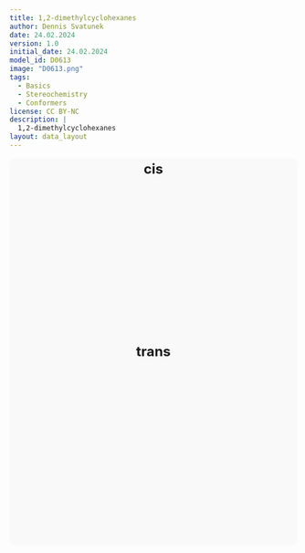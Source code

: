 ```yaml
---
title: 1,2-dimethylcyclohexanes
author: Dennis Svatunek
date: 24.02.2024
version: 1.0
initial_date: 24.02.2024
model_id: D0613
image: "D0613.png"
tags: 
  - Basics
  - Stereochemistry
  - Conformers
license: CC BY-NC
description: |
  1,2-dimethylcyclohexanes
layout: data_layout
---
```

<script src="https://code.jquery.com/jquery-3.6.0.min.js"></script>
<script src="https://3Dmol.org/build/3Dmol-min.js"></script>
<script src="https://cdnjs.cloudflare.com/ajax/libs/three.js/r128/three.min.js"></script>

<div style="text-align: center;">


<div style="text-align: center; background-color: #f9f9f9; border-radius: 10px; padding: 20px; display: inline-block;">
    <div style="position: relative; display: inline-block; margin: 10px;">
        <div style="position: absolute; width: 100%; text-align: center; font-size: 24px; font-weight: bold; top: -25px;z-index: 100;">cis</div>
        <div id="D0613_1" style="width: 300px; height: 300px; display: inline-block;"></div>
    </div>
    <div style="position: relative; display: inline-block; margin: 10px;">
        <div style="position: absolute; width: 100%; text-align: center; font-size: 24px; font-weight: bold; top: -25px;z-index: 100;">trans</div>
        <div id="D0613_2" style="width: 300px; height: 300px; display: inline-block;"></div>
    </div>
</div>



</div>
<script>
(function() {
$(document).ready(function() {

var viewerCis = $3Dmol.createViewer("D0613_1", {defaultcolors: $3Dmol.elementColors.Jmol});
        var viewerTrans = $3Dmol.createViewer("D0613_2", {defaultcolors: $3Dmol.elementColors.Jmol});
        
        
        var xyzCis = `24\nC8H16\nC 1.138 1.028 -0.764\nC -0.384 0.971 -0.438\nC -0.870 -0.517 -0.471\nC -0.025 -1.412 0.474\nC 1.486 -1.326 0.156\nC 1.984 0.139 0.178\nH -0.921 1.506 -1.251\nH 1.290 0.685 -1.809\nH 1.490 2.078 -0.720\nH -0.202 -1.108 1.527\nH -0.373 -2.461 0.393\nH 2.066 -1.942 0.871\nH 1.668 -1.754 -0.853\nH 1.931 0.530 1.214\nH 3.050 0.185 -0.119\nH -0.682 -0.876 -1.508\nC -2.382 -0.664 -0.194\nH -2.978 -0.004 -0.853\nH -2.713 -1.705 -0.369\nH -2.628 -0.410 0.853\nC -0.714 1.707 0.884\nH -0.328 2.743 0.852\nH -1.804 1.763 1.055\nH -0.263 1.212 1.763\n`; 
        var xyzTrans = `24\nC8H16\nC 1.141 1.028 -0.755\nC -0.380 0.962 -0.443\nC -0.883 -0.517 -0.469\nC -0.021 -1.403 0.473\nC 1.488 -1.324 0.152\nC 1.983 0.139 0.186\nH -0.529 1.339 0.595\nH 1.300 0.703 -1.807\nH 1.482 2.081 -0.697\nH -0.191 -1.074 1.521\nH -0.373 -2.452 0.412\nH 2.064 -1.945 0.865\nH 1.670 -1.748 -0.858\nH 1.905 0.527 1.223\nH 3.054 0.192 -0.093\nH -0.742 -0.891 -1.509\nC -2.379 -0.648 -0.105\nH -3.032 -0.132 -0.829\nH -2.682 -1.712 -0.080\nH -2.576 -0.220 0.897\nC -1.164 1.879 -1.409\nH -1.102 1.497 -2.447\nH -2.232 1.955 -1.139\nH -0.744 2.902 -1.402\n`; 

        viewerCis.addModel(xyzCis, "xyz");
        viewerCis.setStyle({}, {stick: {radius: 0.15}, sphere: {scale: 0.25}});
        viewerCis.zoomTo({serial: ["0-5"]});
		viewerCis.rotate(-90, {vx: 1, vy: 0, vz: 0});
		viewerCis.rotate(180, {vx: 0, vy: 1, vz: 0});
		viewerCis.zoom(1.1);
        viewerCis.setBackgroundColor('#f9f9f9');
		viewerCis.render();
        viewerTrans.addModel(xyzTrans, "xyz");
        viewerTrans.setStyle({}, {stick: {radius: 0.15}, sphere: {scale: 0.25}});
        viewerTrans.zoomTo({serial: ["0-5"]});
		viewerTrans.rotate(-90, {vx: 1, vy: 0, vz: 0});
		viewerTrans.rotate(180, {vx: 0, vy: 1, vz: 0});
		viewerTrans.zoom(1.1);
        viewerTrans.setBackgroundColor('#f9f9f9');
        viewerTrans.render();
	
$("#D0613_1").css("position", "relative");
$("#D0613_2").css("position", "relative");
  });
})(); 
</script>

